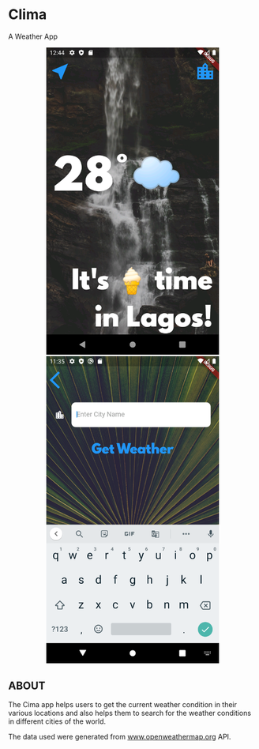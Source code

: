 # Clima
A Weather App
<p align="center">
  <img src = "https://github.com/jonyoung123/Clima/blob/main/Screenshot_1654213491.png" width=350>
  <img src = "https://github.com/jonyoung123/Clima/blob/main/cityscreen.png" width=350>
 </p>


## ABOUT
The Cima app helps users to get the current weather condition in their various locations and also helps them to search for the weather conditions in different cities of the world.

The data used were generated from www.openweathermap.org API.

